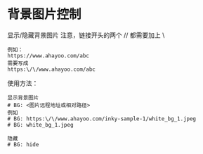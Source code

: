 # 背景图片控制

显示/隐藏背景图片
注意，链接开头的两个 // 都需要加上 \
```
例如：
https://www.ahayoo.com/abc
需要写成
https:\/\/www.ahayoo.com/abc
``` 

使用方法：
```
显示背景图片
# BG: <图片远程地址或相对路径>
例如
# BG: https:\/\/www.ahayoo.com/inky-sample-1/white_bg_1.jpeg
# BG: white_bg_1.jpeg

隐藏
# BG: hide
```